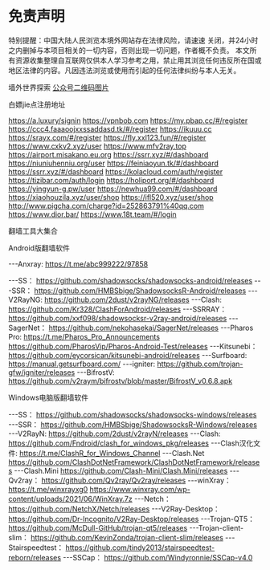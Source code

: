 # 免责声明

特别提醒：中国大陆人民浏览本境外网站存在法律风险，请速速 关闭，并24小时之内删掉与本项目相关的一切内容，否则出现一切问题，作者概不负责。
本文所有资源收集整理自互联网仅供本人学习参考之用，禁止用其浏览任何违反所在国或地区法律的内容。凡因违法浏览或使用而引起的任何法律纠纷与本人无关。


墙外世界探索
[公众号二维码图片](https://user-images.githubusercontent.com/87920233/132252759-aa26b976-76ef-4780-8fda-f169b161f3e3.png)


白嫖jie点注册地址

https://a.luxury/signin
https://vpnbob.com
https://my.pbap.cc/#/register
https://ccc4.faaaoojxxssaddasd.tk/#/register
https://ikuuu.cc
https://srayx.com/#/register
https://fly.xxl123.fun/#/register
https://www.cxkv2.xyz/user
https://www.mfv2ray.top
https://airport.misakano.eu.org
https://ssrr.xyz/#/dashboard
https://niuniuhenniu.org/user
https://feiniaoyun.tk/#/dashboard
https://ssrr.xyz/#/dashboard
https://kolacloud.com/auth/register
https://tizibar.com/auth/login
https://holiport.org/#/dashboard
https://yingyun-g.pw/user
https://newhua99.com/#/dashboard
https://xiaohouzila.xyz/user/shop
https://ifl520.xyz/user/shop
http://www.pigcha.com/charge?id=252863791%40qq.com
https://www.dior.bar/
https://www.18t.team/#/login


翻墙工具大集合

Android版翻墙软件

---Anxray:
https://t.me/abc999222/97858

---SS：
https://github.com/shadowsocks/shadowsocks-android/releases
---SSR：
https://github.com/HMBSbige/ShadowsocksR-Android/releases
---V2RayNG:
https://github.com/2dust/v2rayNG/releases
---Clash:
https://github.com/Kr328/ClashForAndroid/releases
---SSRRAY：
https://github.com/xxf098/shadowsocksr-v2ray-android/releases
---SagerNet：
https://github.com/nekohasekai/SagerNet/releases
---Pharos Pro:
https://t.me/Pharos_Pro_Announcements
https://github.com/PharosVip/Pharos-Android-Test/releases
---Kitsunebi：
https://github.com/eycorsican/kitsunebi-android/releases
---Surfboard:
https://manual.getsurfboard.com/
---igniter:
https://github.com/trojan-gfw/igniter/releases
---BifrostV:
https://github.com/v2raym/bifrostv/blob/master/BifrostV_v0.6.8.apk

Windows电脑版翻墙软件

---SS：
https://github.com/shadowsocks/shadowsocks-windows/releases
---SSR：
https://github.com/HMBSbige/ShadowsocksR-Windows/releases
---V2RayN:
https://github.com/2dust/v2rayN/releases
---Clash:
https://github.com/Fndroid/clash_for_windows_pkg/releases
---Clash汉化文件:
https://t.me/ClashR_for_Windows_Channel
---Clash.Net
https://github.com/ClashDotNetFramework/ClashDotNetFramework/releases
---Clash.Mini
https://github.com/Clash-Mini/Clash.Mini/releases
---Qv2ray：
https://github.com/Qv2ray/Qv2ray/releases
---winXray：
https://t.me/winxrayxg0
https://www.winxray.com/wp-content/uploads/2021/06/WinXray.7z
---Netch：
https://github.com/NetchX/Netch/releases
---V2Ray-Desktop：
https://github.com/Dr-Incognito/V2Ray-Desktop/releases
---Trojan-QT5：
https://github.com/McDull-GitHub/trojan-qt5/releases
---Trojan-client-slim：
https://github.com/KevinZonda/trojan-client-slim/releases
---Stairspeedtest：
https://github.com/tindy2013/stairspeedtest-reborn/releases
---SSCap：
https://github.com/Windyronnie/SSCap-v4.0

